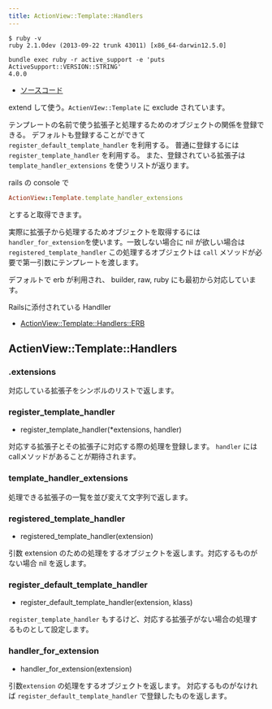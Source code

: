 ```yaml
---
title: ActionView::Template::Handlers
---
```


```
$ ruby -v
ruby 2.1.0dev (2013-09-22 trunk 43011) [x86_64-darwin12.5.0]
```

```
bundle exec ruby -r active_support -e 'puts ActiveSupport::VERSION::STRING'
4.0.0
```

* [ソースコード](https://github.com/rails/rails/blob/e20dd73df42d63b206d221e2258cc6dc7b1e6068/actionview/lib/action_view/template/handlers.rb)

extend して使う。`ActienVIew::Template` に exclude されています。

テンプレートの名前で使う拡張子と処理するためのオブジェクトの関係を登録できる。
デフォルトも登録することができて `register_default_template_handler` を利用する。
普通に登録するには `register_template_handler` を利用する。
また、登録されている拡張子は `template_handler_extensions` を使うリストが返ります。

rails の console で

```ruby
ActionView::Template.template_handler_extensions
```

とすると取得できます。

実際に拡張子から処理するためオブジェクトを取得するには `handler_for_extension`を使います。一致しない場合に nil が欲しい場合は `registered_template_handler`
この処理するオブジェクトは `call` メソッドが必要で第一引数にテンプレートを渡します。

デフォルトで erb が利用され、 builder, raw, ruby にも最初から対応しています。

Railsに添付されている Handller

* [ActionView::Template::Handlers::ERB](/action_view/template/handlers/erb)

ActienView::Template::Handlers
--------------------------------------------------------------------------------
### .extensions

対応している拡張子をシンボルのリストで返します。

### register_template_handler

* register_template_handler(*extensions, handler)

対応する拡張子とその拡張子に対応する際の処理を登録します。
`handler` には callメソッドがあることが期待されます。

### template_handler_extensions

処理できる拡張子の一覧を並び変えて文字列で返します。

### registered_template_handler

* registered_template_handler(extension)

引数 extension のための処理をするオブジェクトを返します。対応するものがない場合 nil を返します。

### register_default_template_handler

* register_default_template_handler(extension, klass)

`register_template_handler` もするけど、対応する拡張子がない場合の処理するものとして設定します。

### handler_for_extension

* handler_for_extension(extension)

引数`extension` の処理をするオブジェクトを返します。
対応するものがなければ `register_default_template_handler` で登録したものを返します。
